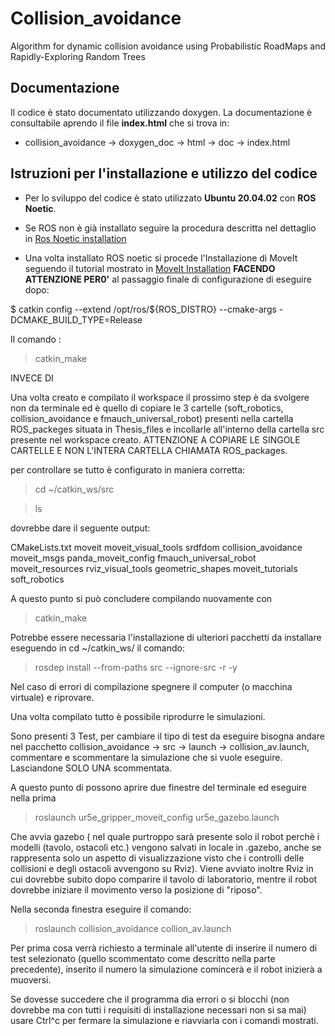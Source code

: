 # Collision_avoidance
Algorithm for dynamic collision avoidance using Probabilistic RoadMaps and Rapidly-Exploring Random Trees


## Documentazione

Il codice è stato documentato utilizzando doxygen. La documentazione è consultabile aprendo il file **index.html** che si trova in:

- collision_avoidance -> doxygen_doc -> html -> doc -> index.html





## Istruzioni per l'installazione e utilizzo del codice

- Per lo sviluppo del codice è stato utilizzato **Ubuntu 20.04.02** con **ROS Noetic**.

- Se ROS non è già installato seguire la procedura descritta nel dettaglio in [Ros Noetic installation](http://wiki.ros.org/noetic/Installation/Ubuntu)

- Una volta installato ROS noetic si procede l'Installazione di MoveIt seguendo il tutorial mostrato in  [MoveIt Installation](https://ros-planning.github.io/moveit_tutorials/doc/getting_started/getting_started.html) **FACENDO ATTENZIONE PER0'** al passaggio finale di configurazione di eseguire dopo: 

$ catkin config --extend /opt/ros/${ROS_DISTRO} --cmake-args -DCMAKE_BUILD_TYPE=Release

Il comando :

> catkin_make    

INVECE DI  <catkin build>




Una volta creato e compilato il workspace il prossimo step è da svolgere non da terminale ed è quello di copiare le 3 cartelle (soft_robotics, collision_avoidance e fmauch_universal_robot) presenti nella cartella ROS_packeges situata in Thesis_files e incollarle all'interno della cartella src presente nel workspace creato. ATTENZIONE A COPIARE LE SINGOLE CARTELLE E NON L'INTERA CARTELLA CHIAMATA ROS_packages.

per controllare se tutto è configurato in maniera corretta:

> cd ~/catkin_ws/src

> ls 

dovrebbe dare il seguente output:

CMakeLists.txt          moveit            moveit_visual_tools  srdfdom
collision_avoidance     moveit_msgs       panda_moveit_config
fmauch_universal_robot  moveit_resources  rviz_visual_tools
geometric_shapes        moveit_tutorials  soft_robotics
 


A questo punto si può concludere compilando nuovamente con 

> catkin_make
 

Potrebbe essere necessaria l'installazione di ulteriori pacchetti da installare eseguendo in cd ~/catkin_ws/ il comando:

> rosdep install --from-paths src --ignore-src -r -y


Nel caso di errori di compilazione spegnere il computer (o macchina virtuale) e riprovare.





Una volta compilato tutto è possibile riprodurre le simulazioni. 

Sono presenti 3 Test, per cambiare il tipo di test da eseguire bisogna andare nel pacchetto collision_avoidance -> src -> launch -> collision_av.launch,  commentare e scommentare la simulazione che si vuole eseguire.
Lasciandone SOLO UNA scommentata.


A questo punto di possono aprire due finestre del terminale ed eseguire nella prima 

>  roslaunch ur5e_gripper_moveit_config ur5e_gazebo.launch

Che avvia gazebo ( nel quale purtroppo sarà presente solo il robot perchè i modelli (tavolo, ostacoli etc.) vengono salvati in locale in .gazebo, anche se rappresenta solo un aspetto di visualizzazione visto che i controlli delle collisioni e degli ostacoli avvengono su Rviz). 
Viene avviato inoltre Rviz in cui dovrebbe subito dopo comparire il tavolo di laboratorio, mentre il robot dovrebbe iniziare il movimento verso la posizione di "riposo".



Nella seconda finestra eseguire il comando:

>  roslaunch collision_avoidance collion_av.launch

Per prima cosa verrà richiesto a terminale all'utente di inserire il numero di test selezionato (quello scommentato come descritto nella parte precedente), inserito il numero la simulazione comincerà e il robot inizierà a muoversi. 


Se dovesse succedere che il programma dia errori o si blocchi (non dovrebbe ma con tutti i requisiti di installazione necessari non si sa mai) usare Ctrl^c per fermare la simulazione e riavviarla con i comandi mostrati.
